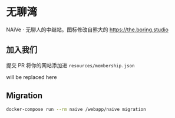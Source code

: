 # 无聊湾

NAiVe · 无聊人的中继站。图标修改自熊大的 <https://the.boring.studio>

## 加入我们

提交 PR 将你的网站添加进 `resources/membership.json`

<!--GAMFC_DELIMITER--> will be replaced here <!--GAMFC_DELIMITER_END-->

## Migration

```sh
docker-compose run --rm naive /webapp/naive migration
```
